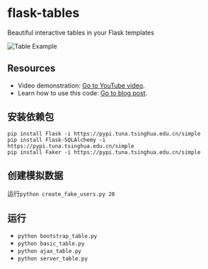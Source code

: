 # flask-tables
Beautiful interactive tables in your Flask templates

![Table Example](table.png)

## Resources

- Video demonstration: [Go to YouTube video](https://www.youtube.com/watch?v=IsuhCAptNbg).
- Learn how to use this code: [Go to blog post](https://blog.miguelgrinberg.com/post/beautiful-interactive-tables-for-your-flask-templates).



## 安装依赖包

```
pip install Flask -i https://pypi.tuna.tsinghua.edu.cn/simple
pip install Flask-SQLAlchemy -i https://pypi.tuna.tsinghua.edu.cn/simple
pip install Faker -i https://pypi.tuna.tsinghua.edu.cn/simple
```

## 创建模拟数据

运行`python create_fake_users.py 20`

## 运行
* `python bootstrap_table.py `
* `python basic_table.py `
* `python ajax_table.py `
* `python server_table.py `